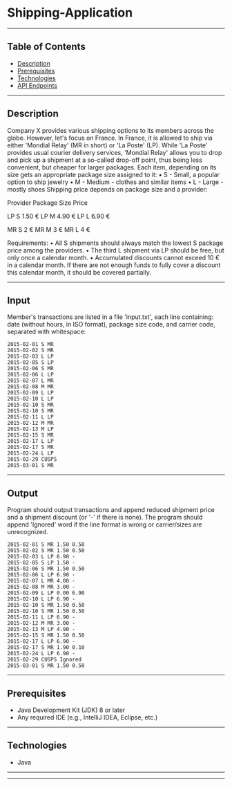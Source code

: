 # Shipping-Application

---

## Table of Contents

- [Description](#Description)
- [Prerequisites](#Prerequisites)
- [Technologies](#Technologies)
- [API Endpoints](#API-Endpoints)

---

## Description

Company X provides various shipping options to its members across the globe. However, let's focus on France.
In France, it is allowed to ship via either 'Mondial Relay' (MR in short) or 'La Poste' (LP). While
'La Poste' provides usual courier delivery services, 'Mondial Relay' allows you to drop and pick up
a shipment at a so-called drop-off point, thus being less convenient, but cheaper for larger packages.
Each item, depending on its size gets an appropriate package size assigned to it:
•	S - Small, a popular option to ship jewelry
•	M - Medium - clothes and similar items
•	L - Large - mostly shoes
Shipping price depends on package size and a provider:

Provider	Package Size	Price

LP	S	1.50 €
LP	M	4.90 €
LP	L	6.90 €

MR	S	2 €
MR	M	3 €
MR	L	4 €

Requirements:
•	All S shipments should always match the lowest S package price among the providers.
•	The third L shipment via LP should be free, but only once a calendar month.
•	Accumulated discounts cannot exceed 10 € in a calendar month. If there are not enough funds to fully
cover a discount this calendar month, it should be covered partially.

---

## Input

Member's transactions are listed in a file 'input.txt', each line containing: date (without hours, in ISO format),
package size code, and carrier code, separated with whitespace:
```
2015-02-01 S MR
2015-02-02 S MR
2015-02-03 L LP
2015-02-05 S LP
2015-02-06 S MR
2015-02-06 L LP
2015-02-07 L MR
2015-02-08 M MR
2015-02-09 L LP
2015-02-10 L LP
2015-02-10 S MR
2015-02-10 S MR
2015-02-11 L LP
2015-02-12 M MR
2015-02-13 M LP
2015-02-15 S MR
2015-02-17 L LP
2015-02-17 S MR
2015-02-24 L LP
2015-02-29 CUSPS
2015-03-01 S MR
```

---

## Output

Program should output transactions and append reduced shipment price and a shipment discount (or '-' if there is none).
The program should append 'Ignored' word if the line format is wrong or carrier/sizes are unrecognized.
```
2015-02-01 S MR 1.50 0.50
2015-02-02 S MR 1.50 0.50
2015-02-03 L LP 6.90 -
2015-02-05 S LP 1.50 -
2015-02-06 S MR 1.50 0.50
2015-02-06 L LP 6.90 -
2015-02-07 L MR 4.00 -
2015-02-08 M MR 3.00 -
2015-02-09 L LP 0.00 6.90
2015-02-10 L LP 6.90 -
2015-02-10 S MR 1.50 0.50
2015-02-10 S MR 1.50 0.50
2015-02-11 L LP 6.90 -
2015-02-12 M MR 3.00 -
2015-02-13 M LP 4.90 -
2015-02-15 S MR 1.50 0.50
2015-02-17 L LP 6.90 -
2015-02-17 S MR 1.90 0.10
2015-02-24 L LP 6.90 -
2015-02-29 CUSPS Ignored
2015-03-01 S MR 1.50 0.50
```


---

## Prerequisites

- Java Development Kit (JDK) 8 or later
- Any required IDE (e.g., IntelliJ IDEA, Eclipse, etc.)

---

## Technologies

- Java 

---

---
